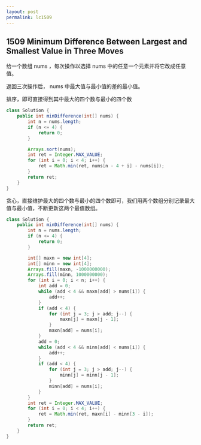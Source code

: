 ```yaml
---
layout: post
permalink: lc1509 
---
```


## 1509	Minimum Difference Between Largest and Smallest Value in Three Moves

给一个数组 nums ，每次操作以选择 nums 中的任意一个元素并将它改成任意值。

返回三次操作后， nums 中最大值与最小值的差的最小值。

排序，即可直接得到其中最大的四个数与最小的四个数
```java
class Solution {
    public int minDifference(int[] nums) {
        int n = nums.length;
        if (n <= 4) {
            return 0;
        }

        Arrays.sort(nums);
        int ret = Integer.MAX_VALUE;
        for (int i = 0; i < 4; i++) {
            ret = Math.min(ret, nums[n - 4 + i] - nums[i]);
        }
        return ret;
    }
}
```

贪心，直接维护最大的四个数与最小的四个数即可，我们用两个数组分别记录最大值与最小值，不断更新这两个最值数组。
```java
class Solution {
    public int minDifference(int[] nums) {
        int n = nums.length;
        if (n <= 4) {
            return 0;
        }

        int[] maxn = new int[4];
        int[] minn = new int[4];
        Arrays.fill(maxn, -1000000000);
        Arrays.fill(minn, 1000000000);
        for (int i = 0; i < n; i++) {
            int add = 0;
            while (add < 4 && maxn[add] > nums[i]) {
                add++;
            }
            if (add < 4) {
                for (int j = 3; j > add; j--) {
                    maxn[j] = maxn[j - 1];
                }
                maxn[add] = nums[i];
            }
            add = 0;
            while (add < 4 && minn[add] < nums[i]) {
                add++;
            }
            if (add < 4) {
                for (int j = 3; j > add; j--) {
                    minn[j] = minn[j - 1];
                }
                minn[add] = nums[i];
            }
        }
        int ret = Integer.MAX_VALUE;
        for (int i = 0; i < 4; i++) {
            ret = Math.min(ret, maxn[i] - minn[3 - i]);
        }
        return ret;
    }
}
```